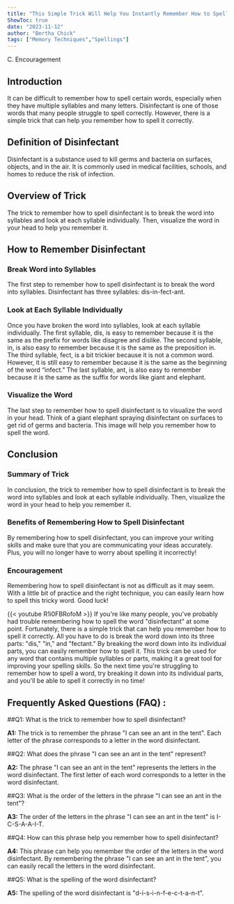 ```yaml
---
title: "This Simple Trick Will Help You Instantly Remember How to Spell Disinfectant!"
ShowToc: true 
date: "2023-11-12"
author: "Bertha Chick" 
tags: ["Memory Techniques","Spellings"]
---
```

C. Encouragement

## Introduction
It can be difficult to remember how to spell certain words, especially when they have multiple syllables and many letters. Disinfectant is one of those words that many people struggle to spell correctly. However, there is a simple trick that can help you remember how to spell it correctly. 

## Definition of Disinfectant
Disinfectant is a substance used to kill germs and bacteria on surfaces, objects, and in the air. It is commonly used in medical facilities, schools, and homes to reduce the risk of infection. 

## Overview of Trick 
The trick to remember how to spell disinfectant is to break the word into syllables and look at each syllable individually. Then, visualize the word in your head to help you remember it. 

## How to Remember Disinfectant 
### Break Word into Syllables 
The first step to remember how to spell disinfectant is to break the word into syllables. Disinfectant has three syllables: dis-in-fect-ant. 

### Look at Each Syllable Individually 
Once you have broken the word into syllables, look at each syllable individually. The first syllable, dis, is easy to remember because it is the same as the prefix for words like disagree and dislike. The second syllable, in, is also easy to remember because it is the same as the preposition in. The third syllable, fect, is a bit trickier because it is not a common word. However, it is still easy to remember because it is the same as the beginning of the word “infect.” The last syllable, ant, is also easy to remember because it is the same as the suffix for words like giant and elephant. 

### Visualize the Word 
The last step to remember how to spell disinfectant is to visualize the word in your head. Think of a giant elephant spraying disinfectant on surfaces to get rid of germs and bacteria. This image will help you remember how to spell the word. 

## Conclusion 
### Summary of Trick 
In conclusion, the trick to remember how to spell disinfectant is to break the word into syllables and look at each syllable individually. Then, visualize the word in your head to help you remember it. 

### Benefits of Remembering How to Spell Disinfectant 
By remembering how to spell disinfectant, you can improve your writing skills and make sure that you are communicating your ideas accurately. Plus, you will no longer have to worry about spelling it incorrectly! 

### Encouragement 
Remembering how to spell disinfectant is not as difficult as it may seem. With a little bit of practice and the right technique, you can easily learn how to spell this tricky word. Good luck!

{{< youtube R1i0FBRofoM >}} 
If you're like many people, you've probably had trouble remembering how to spell the word "disinfectant" at some point. Fortunately, there is a simple trick that can help you remember how to spell it correctly. All you have to do is break the word down into its three parts: "dis," "in," and "fectant." By breaking the word down into its individual parts, you can easily remember how to spell it. This trick can be used for any word that contains multiple syllables or parts, making it a great tool for improving your spelling skills. So the next time you're struggling to remember how to spell a word, try breaking it down into its individual parts, and you'll be able to spell it correctly in no time!

## Frequently Asked Questions (FAQ) :
##Q1: What is the trick to remember how to spell disinfectant?

**A1:** The trick is to remember the phrase "I can see an ant in the tent". Each letter of the phrase corresponds to a letter in the word disinfectant. 

##Q2: What does the phrase "I can see an ant in the tent" represent?

**A2:** The phrase "I can see an ant in the tent" represents the letters in the word disinfectant. The first letter of each word corresponds to a letter in the word disinfectant. 

##Q3: What is the order of the letters in the phrase "I can see an ant in the tent"?

**A3:** The order of the letters in the phrase "I can see an ant in the tent" is I-C-S-A-A-I-T. 

##Q4: How can this phrase help you remember how to spell disinfectant?

**A4:** This phrase can help you remember the order of the letters in the word disinfectant. By remembering the phrase "I can see an ant in the tent", you can easily recall the letters in the word disinfectant. 

##Q5: What is the spelling of the word disinfectant?

**A5:** The spelling of the word disinfectant is "d-i-s-i-n-f-e-c-t-a-n-t".






